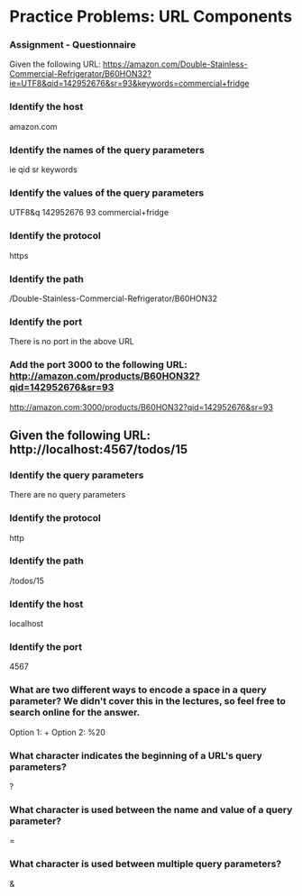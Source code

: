 # Practice Problems: URL Components

### Assignment - Questionnaire
Given the following URL:
https://amazon.com/Double-Stainless-Commercial-Refrigerator/B60HON32?ie=UTF8&qid=142952676&sr=93&keywords=commercial+fridge


### Identify the host
amazon.com

### Identify the names of the query parameters
ie 
qid
sr
keywords

### Identify the values of the query parameters
UTF8&q
142952676 
93
commercial+fridge

### Identify the protocol
https

### Identify the path
/Double-Stainless-Commercial-Refrigerator/B60HON32

### Identify the port
There is no port in the above URL

### Add the port 3000 to the following URL: http://amazon.com/products/B60HON32?qid=142952676&sr=93
http://amazon.com:3000/products/B60HON32?qid=142952676&sr=93

## Given the following URL: http://localhost:4567/todos/15

### Identify the query parameters
There are no query parameters

### Identify the protocol
http

### Identify the path 
/todos/15

### Identify the host
localhost

### Identify the port
4567

### What are two different ways to encode a space in a query parameter? We didn't cover this in the lectures, so feel free to search online for the answer.
Option 1: +
Option 2: %20

### What character indicates the beginning of a URL's query parameters?
?

### What character is used between the name and value of a query parameter?
=

### What character is used between multiple query parameters?
&
